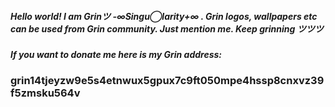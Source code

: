##### Hello world! I am Grinツ -∞Singu◯larity+∞ . Grin logos, wallpapers etc can be used from Grin community. Just mention me. Keep grinning ツツツ 
##### If you want to donate me here is my Grin address: 
### grin14tjeyzw9e5s4etnwux5gpux7c9ft050mpe4hssp8cnxvz39f5zmsku564v
